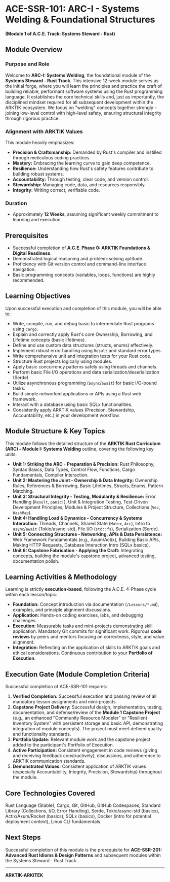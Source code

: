 # ACE-SSR-101: ARC-I - Systems Welding & Foundational Structures

**(Module 1 of A.C.E. Track: Systems Steward - Rust)**

## Module Overview

### Purpose and Role

Welcome to **ARC-I: Systems Welding**, the foundational module of the **Systems Steward - Rust Track**. This intensive 12-week module serves as the initial forge, where you will learn the principles and practice the craft of building reliable, performant software systems using the Rust programming language. It establishes the core technical skills and, just as importantly, the disciplined mindset required for all subsequent development within the ARKTIK ecosystem. We focus on "welding" concepts together strongly – joining low-level control with high-level safety, ensuring structural integrity through rigorous practice.

### Alignment with ARKTIK Values

This module heavily emphasizes:
*   **Precision & Craftsmanship:** Demanded by Rust's compiler and instilled through meticulous coding practices.
*   **Mastery:** Embracing the learning curve to gain deep competence.
*   **Resilience:** Understanding how Rust's safety features contribute to building robust systems.
*   **Accountability:** Through testing, clear code, and version control.
*   **Stewardship:** Managing code, data, and resources responsibly.
*   **Integrity:** Writing correct, verifiable code.

### Duration

*   Approximately **12 Weeks**, assuming significant weekly commitment to learning and execution.

## Prerequisites

*   Successful completion of **A.C.E. Phase 0: ARKTIK Foundations & Digital Readiness**.
*   Demonstrated logical reasoning and problem-solving aptitude.
*   Proficiency with Git version control and command-line interface navigation.
*   Basic programming concepts (variables, loops, functions) are highly recommended.

## Learning Objectives

Upon successful execution and completion of this module, you will be able to:

*   Write, compile, run, and debug basic to intermediate Rust programs using `cargo`.
*   Explain and correctly apply Rust's core Ownership, Borrowing, and Lifetime concepts (basic lifetimes).
*   Define and use custom data structures (structs, enums) effectively.
*   Implement robust error handling using `Result` and standard error types.
*   Write comprehensive unit and integration tests for your Rust code.
*   Structure Rust projects logically using modules.
*   Apply basic concurrency patterns safely using threads and channels.
*   Perform basic File I/O operations and data serialization/deserialization (Serde).
*   Utilize asynchronous programming (`async`/`await`) for basic I/O-bound tasks.
*   Build simple networked applications or APIs using a Rust web framework.
*   Interact with a database using basic SQLx functionalities.
*   Consistently apply ARKTIK values (Precision, Stewardship, Accountability, etc.) in your development workflow.

## Module Structure & Key Topics

This module follows the detailed structure of the **ARKTIK Rust Curriculum (ARC) - Module I: Systems Welding** outline, covering the following key units:

*   **Unit 1: Striking the ARC - Preparation & Precision:** Rust Philosophy, Syntax Basics, Data Types, Control Flow, Functions, Cargo Fundamentals, Compiler Interaction.
*   **Unit 2: Mastering the Joint - Ownership & Data Integrity:** Ownership Rules, References & Borrowing, Basic Lifetimes, Structs, Enums, Pattern Matching.
*   **Unit 3: Structural Integrity - Testing, Modularity & Resilience:** Error Handling (`Result`, `panic!`), Unit & Integration Testing, Test-Driven Development Principles, Modules & Project Structure, Collections (`Vec`, `HashMap`).
*   **Unit 4: Handling Load & Dynamics - Concurrency & Systems Interaction:** Threads, Channels, Shared State (`Mutex`, `Arc`), Intro to `async`/`await` (Tokio/async-std), File I/O (`std::fs`), Serialization (Serde).
*   **Unit 5: Connecting Structures - Networking, APIs & Data Persistence:** Web Framework Fundamentals (e.g., Axum/Actix), Building Basic APIs, Making HTTP Requests, Database Interaction Intro (SQLx basics).
*   **Unit 6: Capstone Fabrication - Applying the Craft:** Integrating concepts, building the module's capstone project, advanced testing, documentation polish.

## Learning Activities & Methodology

Learning is strictly **execution-based**, following the A.C.E. 4-Phase cycle within each lesson/topic:
*   **Foundation:** Concept introduction via documentation (`/Lessons/*.md`), examples, and principle alignment discussions.
*   **Application:** Hands-on coding exercises, labs, and debugging challenges.
*   **Execution:** Measurable tasks and mini-projects demonstrating skill application. Mandatory Git commits for significant work. Rigorous **code reviews** by peers and mentors focusing on correctness, style, and value alignment.
*   **Integration:** Reflecting on the application of skills to ARKTIK goals and ethical considerations. Continuous contribution to your **Portfolio of Execution**.

## Execution Gate (Module Completion Criteria)

Successful completion of ACE-SSR-101 requires:

1.  **Verified Completion:** Successful execution and passing review of all mandatory lesson assignments and mini-projects.
2.  **Capstone Project Delivery:** Successful design, implementation, testing, documentation, and defense/review of the **Module 1 Capstone Project** (e.g., an enhanced "Community Resource Modeler" or "Resilient Inventory System" with persistent storage and basic API, demonstrating integration of module concepts). The project must meet defined quality and functionality standards.
3.  **Portfolio Update:** Relevant module work and the capstone project added to the participant's Portfolio of Execution.
4.  **Active Participation:** Consistent engagement in code reviews (giving and receiving feedback constructively), discussions, and adherence to ARKTIK communication standards.
5.  **Demonstrated Values:** Consistent application of ARKTIK values (especially Accountability, Integrity, Precision, Stewardship) throughout the module.

## Core Technologies Covered

Rust Language (Stable), Cargo, Git, GitHub, GitHub Codespaces, Standard Library (Collections, I/O, Error Handling), Serde, Tokio/async-std (basics), Actix/Axum/Rocket (basics), SQLx (basics), Docker (intro for potential deployment context), Linux CLI fundamentals.

## Next Steps

Successful completion of this module is the prerequisite for **ACE-SSR-201: Advanced Rust Idioms & Design Patterns** and subsequent modules within the Systems Steward - Rust Track.

---
**ARKTIK-ARKITEK**
